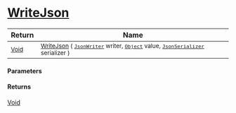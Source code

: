 # [WriteJson](./FeatureDescriptorDictionaryConverter--WriteJson.md)



| Return | Name | 
| --- | --- | 
| <sub>[Void](https://docs.microsoft.com/en-us/dotnet/api/System.Void)</sub> | <sub>[WriteJson](./FeatureDescriptorDictionaryConverter--WriteJson.md) ( [`JsonWriter`](./FeatureDescriptorDictionaryConverter--WriteJson.md) writer, [`Object`](https://docs.microsoft.com/en-us/dotnet/api/System.Object) value, [`JsonSerializer`](./FeatureDescriptorDictionaryConverter--WriteJson.md) serializer )</sub> | 


#### Parameters

#### Returns
[Void](https://docs.microsoft.com/en-us/dotnet/api/System.Void)<br>
